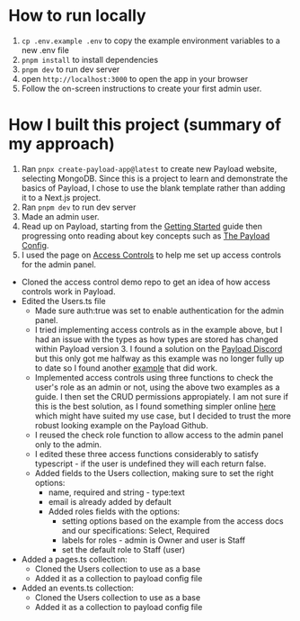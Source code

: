 # How to run locally

1. `cp .env.example .env` to copy the example environment variables to a new .env file
2. `pnpm install` to install dependencies
3. `pnpm dev` to run dev server
4. open `http://localhost:3000` to open the app in your browser
5. Follow the on-screen instructions to create your first admin user.

# How I built this project (summary of my approach)

1. Ran `pnpx create-payload-app@latest` to create new Payload website, selecting MongoDB. Since this is a project to learn and demonstrate the basics of Payload, I chose to use the blank template rather than adding it to a Next.js project.
2. Ran `pnpm dev` to run dev server
3. Made an admin user.
4. Read up on Payload, starting from the [Getting Started](https://payloadcms.com/docs/getting-started/installation) guide then progressing onto reading about key concepts such as [The Payload Config](https://payloadcms.com/docs/configuration/overview).
5. I used the page on [Access Controls](https://payloadcms.com/docs/access-control/overview) to help me set up access controls for the admin panel.

- Cloned the access control demo repo to get an idea of how access controls work in Payload.
- Edited the Users.ts file
  - Made sure auth:true was set to enable authentication for the admin panel.
  - I tried implementing access controls as in the example above, but I had an issue with the types as how types are stored has changed within Payload version 3. I found a solution on the [Payload Discord](https://discord.com/channels/967097582721572934/1357468938564403382/1357468938564403382) but this only got me halfway as this example was no longer fully up to date so I found another [example](https://discord.com/channels/967097582721572934/1306486478859145256/1306849389511184456) that did work.
  - Implemented access controls using three functions to check the user's role as an admin or not, using the above two examples as a guide. I then set the CRUD permissions appropiately. I am not sure if this is the best solution, as I found something simpler online [here](https://dev.to/aaronksaunders/access-control-in-payload-cms-cheat-sheet-4fn) which might have suited my use case, but I decided to trust the more robust looking example on the Payload Github.
  - I reused the check role function to allow access to the admin panel only to the admin.
  - I edited these three access functions considerably to satisfy typescript - if the user is undefined they will each return false.
  - Added fields to the Users collection, making sure to set the right options:
    - name, required and string - type:text
    - email is already added by default
    - Added roles fields with the options:
      - setting options based on the example from the access docs and our specifications: Select, Required
      - labels for roles - admin is Owner and user is Staff
      - set the default role to Staff (user)
- Added a pages.ts collection:
  - Cloned the Users collection to use as a base
  - Added it as a collection to payload config file
- Added an events.ts collection:
  - Cloned the Users collection to use as a base
  - Added it as a collection to payload config file
